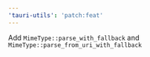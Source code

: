 ```yaml
---
'tauri-utils': 'patch:feat'
---
```


Add `MimeType::parse_with_fallback` and `MimeType::parse_from_uri_with_fallback`
